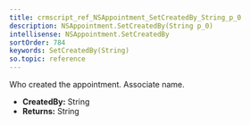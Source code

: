 ```yaml
---
title: crmscript_ref_NSAppointment_SetCreatedBy_String_p_0
description: NSAppointment.SetCreatedBy(String p_0)
intellisense: NSAppointment.SetCreatedBy
sortOrder: 784
keywords: SetCreatedBy(String)
so.topic: reference
---
```



Who created the appointment. Associate name.



* **CreatedBy:** String
* **Returns:** String



